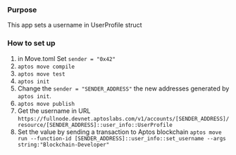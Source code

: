 
### Purpose
This app sets a username in UserProfile struct

### How to set up
  1. in Move.toml
      Set `sender = "0x42"`
  2. `aptos move compile`
  3. `aptos move test`
  4. `aptos init`
  5. Change the `sender = "SENDER_ADDRESS"` the new addresses generated by `aptos init`.
  6. `aptos move publish`
  7. Get the username in URL
    `https://fullnode.devnet.aptoslabs.com/v1/accounts/[SENDER_ADDRESS]/resource/[SENDER_ADDRESS]::user_info::UserProfile`
  8. Set the value by sending a transaction to Aptos blockchain
      `aptos move run --function-id [SENDER_ADDRESS]::user_info::set_username --args string:"Blockchain-Developer"`